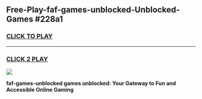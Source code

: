 
## Free-Play-faf-games-unblocked-Unblocked-Games #228a1
<h3>
<a href="https://news.freeplayer.one?title=faf-games-unblocked&ref=8M">CLICK TO PLAY</a></h3>
<hr>

<h3>
<a href="https://news.freeplayer.one?title=faf-games-unblocked&ref=8M">CLICK 2 PLAY</a>
  
</h3>

<a href="https://news.freeplayer.one?title=faf-games-unblocked&ref=8M"><img src="https://clearcache.store/games.png"></a>


**faf-games-unblocked games unblocked: Your Gateway to Fun and Accessible Online Gaming**
